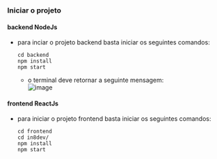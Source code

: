 ### Iniciar o projeto

#### backend NodeJs

- para inciar o projeto backend basta iniciar os seguintes comandos:
  ```
  cd backend
  npm install
  npm start
  ```
  - o terminal deve retornar a seguinte mensagem: <br/>
  ![image](https://github.com/analuizadev/in8dev/assets/111945115/3ff2cee2-f785-4583-953e-7ff55f9b4941)

#### frontend ReactJs

- para iniciar o projeto frontend basta iniciar os seguintes comandos:
  ```
  cd frontend
  cd in8dev/
  npm install
  npm start
  ```
 
